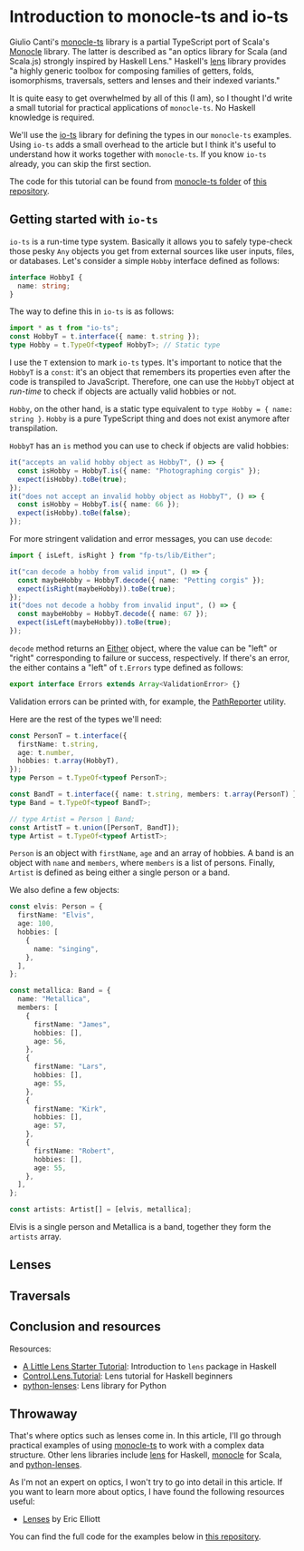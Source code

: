 # Introduction to monocle-ts and io-ts

Giulio Canti's [monocle-ts](https://github.com/gcanti/monocle-ts) library is a partial TypeScript port of Scala's [Monocle](https://julien-truffaut.github.io/Monocle/) library. The latter is described as "an optics library for Scala (and Scala.js) strongly inspired by Haskell Lens." Haskell's [lens](https://hackage.haskell.org/package/lens) library provides "a highly generic toolbox for composing families of getters, folds, isomorphisms, traversals, setters and lenses and their indexed variants."

It is quite easy to get overwhelmed by all of this (I am), so I thought I'd write a small tutorial for practical applications of `monocle-ts`. No Haskell knowledge is required.

We'll use the [io-ts](https://github.com/gcanti/io-ts) library for defining the types in our `monocle-ts` examples. Using `io-ts` adds a small overhead to the article but I think it's useful to understand how it works together with `monocle-ts`. If you know `io-ts` already, you can skip the first section.

The code for this tutorial can be found from [monocle-ts folder](https://github.com/ksaaskil/functional-programming-examples/tree/master/monocle-ts) of [this repository](https://github.com/ksaaskil/functional-programming-examples).

## Getting started with `io-ts`

`io-ts` is a run-time type system. Basically it allows you to safely type-check those pesky `Any` objects you get from external sources like user inputs, files, or databases. Let's consider a simple `Hobby` interface defined as follows:

```ts
interface HobbyI {
  name: string;
}
```

The way to define this in `io-ts` is as follows:

```ts
import * as t from "io-ts";
const HobbyT = t.interface({ name: t.string });
type Hobby = t.TypeOf<typeof HobbyT>; // Static type
```

I use the `T` extension to mark `io-ts` types. It's important to notice that the `HobbyT` is a `const`: it's an object that remembers its properties even after the code is transpiled to JavaScript. Therefore, one can use the `HobbyT` object at _run-time_ to check if objects are actually valid hobbies or not.

`Hobby`, on the other hand, is a static type equivalent to `type Hobby = { name: string }`. `Hobby` is a pure TypeScript thing and does not exist anymore after transpilation.

`HobbyT` has an `is` method you can use to check if objects are valid hobbies:

```ts
it("accepts an valid hobby object as HobbyT", () => {
  const isHobby = HobbyT.is({ name: "Photographing corgis" });
  expect(isHobby).toBe(true);
});
it("does not accept an invalid hobby object as HobbyT", () => {
  const isHobby = HobbyT.is({ name: 66 });
  expect(isHobby).toBe(false);
});
```

For more stringent validation and error messages, you can use `decode`:

```ts
import { isLeft, isRight } from "fp-ts/lib/Either";

it("can decode a hobby from valid input", () => {
  const maybeHobby = HobbyT.decode({ name: "Petting corgis" });
  expect(isRight(maybeHobby)).toBe(true);
});
it("does not decode a hobby from invalid input", () => {
  const maybeHobby = HobbyT.decode({ name: 67 });
  expect(isLeft(maybeHobby)).toBe(true);
});
```

`decode` method returns an [Either](https://gcanti.github.io/fp-ts/modules/Either.ts.html) object, where the value can be "left" or "right" corresponding to failure or success, respectively. If there's an error, the either contains a "left" of `t.Errors` type defined as follows:

```ts
export interface Errors extends Array<ValidationError> {}
```

Validation errors can be printed with, for example, the [PathReporter](https://github.com/gcanti/io-ts#error-reporters) utility.

Here are the rest of the types we'll need:

```ts
const PersonT = t.interface({
  firstName: t.string,
  age: t.number,
  hobbies: t.array(HobbyT),
});
type Person = t.TypeOf<typeof PersonT>;

const BandT = t.interface({ name: t.string, members: t.array(PersonT) });
type Band = t.TypeOf<typeof BandT>;

// type Artist = Person | Band;
const ArtistT = t.union([PersonT, BandT]);
type Artist = t.TypeOf<typeof ArtistT>;
```

`Person` is an object with `firstName`, `age` and an array of hobbies. A band is an object with `name` and `members`, where `members` is a list of persons. Finally, `Artist` is defined as being either a single person or a band.

We also define a few objects:

```ts
const elvis: Person = {
  firstName: "Elvis",
  age: 100,
  hobbies: [
    {
      name: "singing",
    },
  ],
};

const metallica: Band = {
  name: "Metallica",
  members: [
    {
      firstName: "James",
      hobbies: [],
      age: 56,
    },
    {
      firstName: "Lars",
      hobbies: [],
      age: 55,
    },
    {
      firstName: "Kirk",
      hobbies: [],
      age: 57,
    },
    {
      firstName: "Robert",
      hobbies: [],
      age: 55,
    },
  ],
};

const artists: Artist[] = [elvis, metallica];
```

Elvis is a single person and Metallica is a band, together they form the `artists` array.

## Lenses

## Traversals

## Conclusion and resources

Resources:

- [A Little Lens Starter Tutorial](https://www.schoolofhaskell.com/school/to-infinity-and-beyond/pick-of-the-week/a-little-lens-starter-tutorial): Introduction to `lens` package in Haskell
- [Control.Lens.Tutorial](https://hackage.haskell.org/package/lens-tutorial-1.0.4/docs/Control-Lens-Tutorial.html): Lens tutorial for Haskell beginners
- [python-lenses](https://github.com/ingolemo/python-lenses): Lens library for Python

## Throwaway

That's where optics such as lenses come in. In this article, I'll go through practical examples of using [monocle-ts]() to work with a complex data structure. Other lens libraries include [lens](http://hackage.haskell.org/package/lens) for Haskell, [monocle](https://github.com/julien-truffaut/Monocle) for Scala, and [python-lenses](https://github.com/ingolemo/python-lenses).

As I'm not an expert on optics, I won't try to go into detail in this article. If you want to learn more about optics, I have found the following resources useful:

- [Lenses](https://medium.com/javascript-scene/lenses-b85976cb0534) by Eric Elliott

You can find the full code for the examples below in [this repository](https://github.com/ksaaskil/functional-programming-examples/tree/master/monocle-ts).
